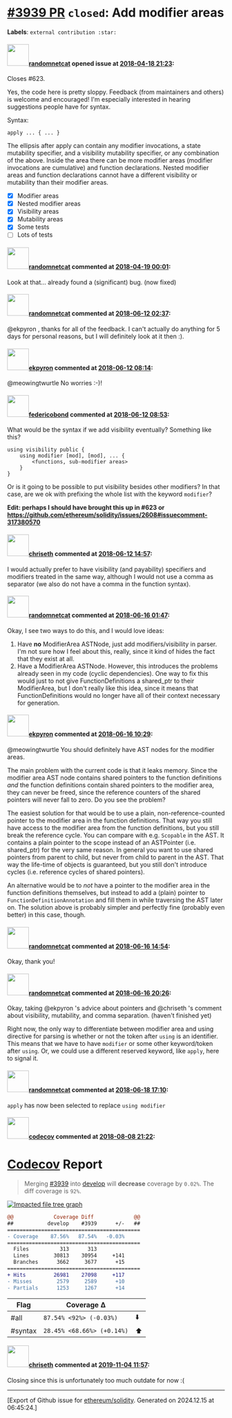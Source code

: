 # [\#3939 PR](https://github.com/ethereum/solidity/pull/3939) `closed`: Add modifier areas
**Labels**: `external contribution :star:`


#### <img src="https://avatars.githubusercontent.com/u/1988485?v=4" width="50">[randomnetcat](https://github.com/randomnetcat) opened issue at [2018-04-18 21:23](https://github.com/ethereum/solidity/pull/3939):

Closes #623.

Yes, the code here is pretty sloppy. Feedback (from maintainers and others) is welcome and encouraged!
I'm especially interested in hearing suggestions people have for syntax.

Syntax:
```
apply ... { ... }
```

The ellipsis after apply can contain any modifier invocations, a state mutability specifier, and a visibility mutability specifier, or any combination of the above. Inside the area there can be more modifier areas (modifier invocations are cumulative) and function declarations. Nested modifier areas and function declarations cannot have a different visibility or mutability than their modifier areas.

- [x] Modifier areas
- [x] Nested modifier areas
- [x] Visibility areas
- [x] Mutability areas
- [x] Some tests
- [ ] Lots of tests

#### <img src="https://avatars.githubusercontent.com/u/1988485?v=4" width="50">[randomnetcat](https://github.com/randomnetcat) commented at [2018-04-19 00:01](https://github.com/ethereum/solidity/pull/3939#issuecomment-382566278):

Look at that... already found a (significant) bug. (now fixed)

#### <img src="https://avatars.githubusercontent.com/u/1988485?v=4" width="50">[randomnetcat](https://github.com/randomnetcat) commented at [2018-06-12 02:37](https://github.com/ethereum/solidity/pull/3939#issuecomment-396447056):

@ekpyron , thanks for all of the feedback. I can't actually do anything for 5 days for personal reasons, but I will definitely look at it then :).

#### <img src="https://avatars.githubusercontent.com/u/1347491?v=4" width="50">[ekpyron](https://github.com/ekpyron) commented at [2018-06-12 08:14](https://github.com/ethereum/solidity/pull/3939#issuecomment-396505305):

@meowingtwurtle No worries :-)!

#### <img src="https://avatars.githubusercontent.com/u/138426?u=3117125771b06e3aa8da468c8f41e4038d717974&v=4" width="50">[federicobond](https://github.com/federicobond) commented at [2018-06-12 08:53](https://github.com/ethereum/solidity/pull/3939#issuecomment-396516312):

What would be the syntax if we add visibility eventually? Something like this?

````
using visibility public {
    using modifier [mod], [mod], ... {
        <functions, sub-modifier areas>
    }
}
````
Or is it going to be possible to put visibility besides other modifiers? In that case, are we ok with prefixing the whole list with the keyword `modifier`?

**Edit: perhaps I should have brought this up in #623 or https://github.com/ethereum/solidity/issues/2608#issuecomment-317380570**

#### <img src="https://avatars.githubusercontent.com/u/9073706?v=4" width="50">[chriseth](https://github.com/chriseth) commented at [2018-06-12 14:57](https://github.com/ethereum/solidity/pull/3939#issuecomment-396620228):

I would actually prefer to have visibility (and payability) specifiers and modifiers treated in the same way, although I would not use a comma as separator (we also do not have a comma in the function syntax).

#### <img src="https://avatars.githubusercontent.com/u/1988485?v=4" width="50">[randomnetcat](https://github.com/randomnetcat) commented at [2018-06-16 01:47](https://github.com/ethereum/solidity/pull/3939#issuecomment-397778161):

Okay, I see two ways to do this, and I would love ideas:

1. Have **no** ModifierArea ASTNode, just add modifiers/visibility in parser. I'm not sure how I feel about this, really, since it kind of hides the fact that they exist at all.
2. Have a ModifierArea ASTNode. However, this introduces the problems already seen in my code (cyclic dependencies). One way to fix this would just to not give FunctionDefinitions a shared_ptr to their ModifierArea, but I don't really like this idea, since it means that FunctionDefinitions would no longer have all of their context necessary for generation.

#### <img src="https://avatars.githubusercontent.com/u/1347491?v=4" width="50">[ekpyron](https://github.com/ekpyron) commented at [2018-06-16 10:29](https://github.com/ethereum/solidity/pull/3939#issuecomment-397803408):

@meowingtwurtle You should definitely have AST nodes for the modifier areas.

The main problem with the current code is that it leaks memory. Since the modifier area AST node contains shared pointers to the function definitions *and* the function definitions contain shared pointers to the modifier area, they can never be freed, since the reference counters of the shared pointers will never fall to zero. Do you see the problem?

The easiest solution for that would be to use a plain, non-reference-counted pointer to the modifier area in the function definitions. That way you still have access to the modifier area from the function definitions, but you still break the reference cycle. You can compare with e.g. ``Scopable`` in the AST. It contains a plain pointer to the scope instead of an ASTPointer (i.e. shared_ptr) for the very same reason. In general you want to use shared pointers from parent to child, but never from child to parent in the AST. That way the life-time of objects is guaranteed, but you still don't introduce cycles (i.e. reference cycles of shared pointers).

An alternative would be to *not* have a pointer to the modifier area in the function definitions themselves, but instead to add a (plain) pointer to ``FunctionDefinitionAnnotation`` and fill them in while traversing the AST later on. The solution above is probably simpler and perfectly fine (probably even better) in this case, though.

#### <img src="https://avatars.githubusercontent.com/u/1988485?v=4" width="50">[randomnetcat](https://github.com/randomnetcat) commented at [2018-06-16 14:54](https://github.com/ethereum/solidity/pull/3939#issuecomment-397817527):

Okay, thank you!

#### <img src="https://avatars.githubusercontent.com/u/1988485?v=4" width="50">[randomnetcat](https://github.com/randomnetcat) commented at [2018-06-16 20:26](https://github.com/ethereum/solidity/pull/3939#issuecomment-397837002):

Okay, taking @ekpyron 's advice about pointers and @chriseth 's comment about visibility, mutability, and comma separation. (haven't finished yet)

Right now, the only way to differentiate between modifier area and using directive for parsing is whether or not the token after `using` is an identifier. This means that we have to have `modifier` or some other keyword/token after `using`. Or, we could use a different reserved keyword, like `apply`, here to signal it.

#### <img src="https://avatars.githubusercontent.com/u/1988485?v=4" width="50">[randomnetcat](https://github.com/randomnetcat) commented at [2018-06-18 17:10](https://github.com/ethereum/solidity/pull/3939#issuecomment-398127373):

`apply` has now been selected to replace `using modifier`

#### <img src="https://avatars.githubusercontent.com/in/254?v=4" width="50">[codecov](https://github.com/apps/codecov) commented at [2018-08-08 21:22](https://github.com/ethereum/solidity/pull/3939#issuecomment-411556835):

# [Codecov](https://codecov.io/gh/ethereum/solidity/pull/3939?src=pr&el=h1) Report
> Merging [#3939](https://codecov.io/gh/ethereum/solidity/pull/3939?src=pr&el=desc) into [develop](https://codecov.io/gh/ethereum/solidity/commit/90627040545f0257b01cc24f95edea1c89cdbbf3?src=pr&el=desc) will **decrease** coverage by `0.02%`.
> The diff coverage is `92%`.

[![Impacted file tree graph](https://codecov.io/gh/ethereum/solidity/pull/3939/graphs/tree.svg?height=150&width=650&token=87PGzVEwU0&src=pr)](https://codecov.io/gh/ethereum/solidity/pull/3939?src=pr&el=tree)

```diff
@@             Coverage Diff             @@
##           develop    #3939      +/-   ##
===========================================
- Coverage    87.56%   87.54%   -0.03%     
===========================================
  Files          313      313              
  Lines        30813    30954     +141     
  Branches      3662     3677      +15     
===========================================
+ Hits         26981    27098     +117     
- Misses        2579     2589      +10     
- Partials      1253     1267      +14
```

| Flag | Coverage Δ | |
|---|---|---|
| #all | `87.54% <92%> (-0.03%)` | :arrow_down: |
| #syntax | `28.45% <68.66%> (+0.14%)` | :arrow_up: |

#### <img src="https://avatars.githubusercontent.com/u/9073706?v=4" width="50">[chriseth](https://github.com/chriseth) commented at [2019-11-04 11:57](https://github.com/ethereum/solidity/pull/3939#issuecomment-549322671):

Closing since this is unfortunately too much outdate for now :(


-------------------------------------------------------------------------------



[Export of Github issue for [ethereum/solidity](https://github.com/ethereum/solidity). Generated on 2024.12.15 at 06:45:24.]
